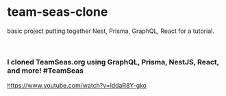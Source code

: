 # team-seas-clone
basic project putting together Nest, Prisma, GraphQL, React for a tutorial.


<br/>

### I cloned TeamSeas.org using GraphQL, Prisma, NestJS, React, and more! #TeamSeas

https://www.youtube.com/watch?v=lddaR8Y-gko
